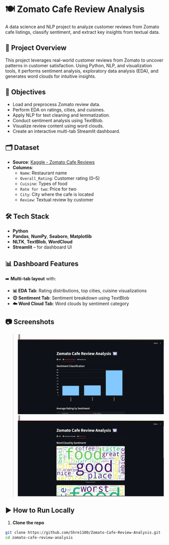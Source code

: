 # 🍽️ Zomato Cafe Review Analysis

A data science and NLP project to analyze customer reviews from Zomato cafe listings, classify sentiment, and extract key insights from textual data.


## 🚀 Project Overview

This project leverages real-world customer reviews from Zomato to uncover patterns in customer satisfaction. Using Python, NLP, and visualization tools, it performs sentiment analysis, exploratory data analysis (EDA), and generates word clouds for intuitive insights.


## 🧠 Objectives

- Load and preprocess Zomato review data.
- Perform EDA on ratings, cities, and cuisines.
- Apply NLP for text cleaning and lemmatization.
- Conduct sentiment analysis using TextBlob.
- Visualize review content using word clouds.
- Create an interactive multi-tab Streamlit dashboard.


## 🗂️ Dataset

- **Source**: [Kaggle - Zomato Cafe Reviews](https://www.kaggle.com/datasets/juhibhojani/zomato-cafe-reviews)
- **Columns**:
  - `Name`: Restaurant name
  - `Overall_Rating`: Customer rating (0–5)
  - `Cuisine`: Types of food
  - `Rate for two`: Price for two
  - `City`: City where the cafe is located
  - `Review`: Textual review by customer


## 🛠️ Tech Stack

- **Python**
- **Pandas**, **NumPy**, **Seaborn**, **Matplotlib**
- **NLTK**, **TextBlob**, **WordCloud**
- **Streamlit** – for dashboard UI


## 📊 Dashboard Features

➡️ **Multi-tab layout** with:
- **📊 EDA Tab**: Rating distributions, top cities, cuisine visualizations  
- **😊 Sentiment Tab**: Sentiment breakdown using TextBlob  
- **☁️ Word Cloud Tab**: Word clouds by sentiment category  


## 📷 Screenshots

> 📌 ![Dashboard Screenshot](images\screenshot1.png)
> 📌 ![Dashboard Screenshot](images\screenshot2.png)

## ▶️ How to Run Locally

1. **Clone the repo**  
```bash
git clone https://github.com/Shre1100/Zomato-Cafe-Review-Analysis.git
cd zomato-cafe-review-analysis
